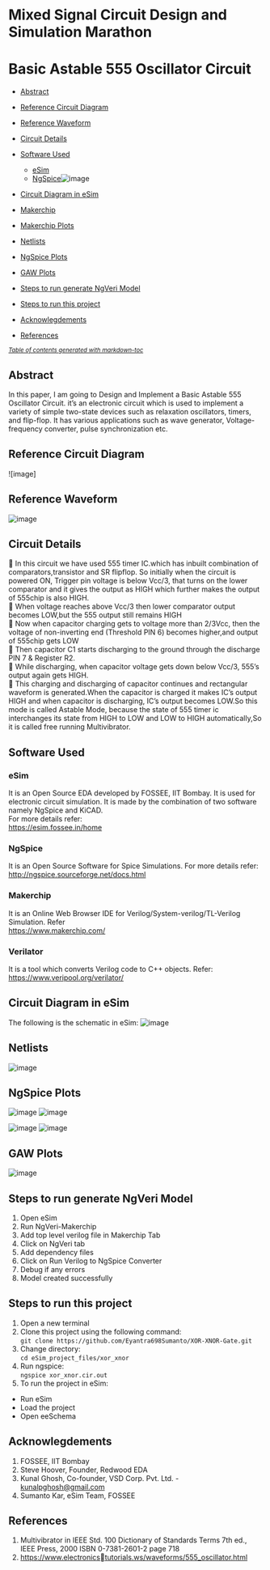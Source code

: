 # Mixed Signal Circuit Design and Simulation Marathon
# Basic Astable 555 Oscillator Circuit
- [Abstract](#abstract)
- [Reference Circuit Diagram](#reference-circuit-diagram)
- [Reference Waveform](#reference-waveform)
- [Circuit Details](#circuit-details)
- [Software Used](#software-used)
  * [eSim](#esim)
  * [NgSpice](#ngspice)![image](https://user-images.githubusercontent.com/101127502/157093277-41b92374-12ce-4bf1-99f9-349ad3861bcf.png)

- [Circuit Diagram in eSim](#circuit-diagram-in-esim)
- [Makerchip](#makerchip-1)
- [Makerchip Plots](#makerchip-plots)
- [Netlists](#netlists)
- [NgSpice Plots](#ngspice-plots)
- [GAW Plots](#gaw-plots)
- [Steps to run generate NgVeri Model](#steps-to-run-generate-ngveri-model)
- [Steps to run this project](#steps-to-run-this-project)
- [Acknowlegdements](#acknowlegdements)
- [References](#references)

<small><i><a href='http://ecotrust-canada.github.io/markdown-toc/'>Table of contents generated with markdown-toc</a></i></small>


## Abstract
In this paper, I am going to Design and Implement a Basic 
Astable 555 Oscillator Circuit. it’s an electronic circuit 
which is used to implement a variety of simple two-state 
devices such as relaxation oscillators, timers, and flip-flop. 
It has various applications such as wave generator, 
Voltage-frequency converter, pulse synchronization etc.
## Reference Circuit Diagram
![image]
## Reference Waveform
![image](https://user-images.githubusercontent.com/58599984/152688402-29877a15-deb3-4dee-9bcc-2313851182de.png)
## Circuit Details
	In this circuit we have used 555 timer IC.which has inbuilt combination of comparators,transistor and SR flipflop. So initially when the circuit is powered ON, Trigger pin voltage is below Vcc/3, that turns on the lower comparator and it gives the output as HIGH which further makes the output of 555chip is also HIGH.</br>
	When voltage reaches above Vcc/3 then lower comparator output becomes LOW,but the 555 output still remains HIGH </br>
	Now when capacitor charging gets to voltage more than 2/3Vcc, then the voltage of non-inverting end (Threshold PIN 6) becomes higher,and output of 555chip gets LOW</br>
	Then capacitor C1 starts discharging to the ground through the discharge PIN 7 & Register R2.</br>
	While discharging, when capacitor voltage gets down below Vcc/3, 555’s output again gets HIGH.</br>
	This charging and discharging of capacitor continues and rectangular waveform is generated.When the capacitor is charged it makes IC’s output HIGH and when capacitor is discharging, IC’s output becomes LOW.So this mode is called Astable Mode, because the state of 555 timer ic interchanges its state from HIGH to LOW and LOW to HIGH automatically,So it is called free running Multivibrator.

## Software Used
### eSim
It is an Open Source EDA developed by FOSSEE, IIT Bombay. It is used for electronic circuit simulation. It is made by the combination of two software namely NgSpice and KiCAD.
</br>
For more details refer:
</br>
https://esim.fossee.in/home
### NgSpice
It is an Open Source Software for Spice Simulations. For more details refer:
</br>
http://ngspice.sourceforge.net/docs.html
### Makerchip
It is an Online Web Browser IDE for Verilog/System-verilog/TL-Verilog Simulation. Refer
</br> https://www.makerchip.com/
### Verilator
It is a tool which converts Verilog code to C++ objects. Refer:
https://www.veripool.org/verilator/

## Circuit Diagram in eSim
The following is the schematic in eSim:
![image](https://user-images.githubusercontent.com/58599984/156439856-079de481-b68d-4955-b9c9-6ff310c5de58.png)



## Netlists
![image](https://user-images.githubusercontent.com/58599984/156440985-0a983124-b5ad-4b60-b83f-7adf0e7c36fb.png)
## NgSpice Plots
![image](https://user-images.githubusercontent.com/58599984/156440036-188911e0-9bb2-4d9f-b53d-878f5792d1c6.png)
![image](https://user-images.githubusercontent.com/58599984/156440082-c3f319ef-3224-4595-85e9-38bae135350f.png)

![image](https://user-images.githubusercontent.com/58599984/156439624-353c14ac-4216-4aa7-8207-64f4c287b2b7.png)
![image](https://user-images.githubusercontent.com/58599984/156439590-9371c62f-384b-42f8-9403-9704429d752d.png)
## GAW Plots
![image](https://user-images.githubusercontent.com/58599984/156439535-edb78fc7-a6e6-4178-864a-7cea5ea37e23.png)
## Steps to run generate NgVeri Model
1. Open eSim
2. Run NgVeri-Makerchip 
3. Add top level verilog file in Makerchip Tab
4. Click on NgVeri tab
5. Add dependency files
6. Click on Run Verilog to NgSpice Converter
7. Debug if any errors
8. Model created successfully
## Steps to run this project
1. Open a new terminal
2. Clone this project using the following command:</br>
```git clone https://github.com/Eyantra698Sumanto/XOR-XNOR-Gate.git ```</br>
3. Change directory:</br>
```cd eSim_project_files/xor_xnor```</br>
4. Run ngspice:</br>
```ngspice xor_xnor.cir.out```</br>
5. To run the project in eSim:

  - Run eSim</br>
  - Load the project</br>
  - Open eeSchema</br>
## Acknowlegdements
1. FOSSEE, IIT Bombay
2. Steve Hoover, Founder, Redwood EDA
3. Kunal Ghosh, Co-founder, VSD Corp. Pvt. Ltd. - kunalpghosh@gmail.com
4. Sumanto Kar, eSim Team, FOSSEE

## References
1) Multivibrator in IEEE Std. 100 Dictionary of 
Standards Terms 7th ed., IEEE Press, 2000 ISBN 
0-7381-2601-2 page 718
2) https://www.electronicstutorials.ws/waveforms/555_oscillator.html


